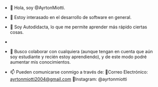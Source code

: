 - 👋 Hola, soy @AyrtonMiotti.
- 👀 Estoy interasado en el desarrollo de software en general.

- 🌱 Soy Autodidacta, lo que me permite aprender más rápido ciertas cosas.
-
- 💞️ Busco colaborar con cualquiera (aunque tengan en cuenta que aún soy estudiante y recién estoy aprendiendo),
      y de este modo podré aumentar mis conocimientos. 
- 📫 Pueden comunicarse conmigo a través de:
      📩Correo Electrónico: ayrtonmiotti2004@gmail.com
      📲Instagram: @ayrtonmiotti

<!---
AyrtonMiotti/AyrtonMiotti is a ✨ special ✨ repository because its `README.md` (this file) appears on your GitHub profile.
You can click the Preview link to take a look at your changes.
--->
